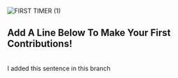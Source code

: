 ![FIRST TIMER (1)](https://user-images.githubusercontent.com/63253596/104233730-fc5f0a00-5417-11eb-9ba8-92171f4121de.png)

## **Add A Line Below To Make Your First Contributions!**
<br>
I added this sentence in this branch
